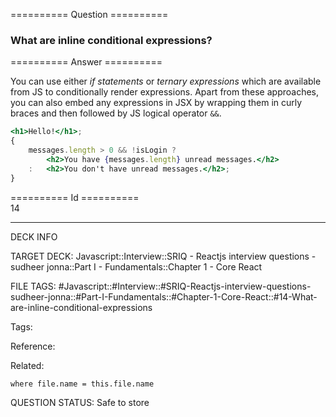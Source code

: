 ========== Question ==========  

### What are inline conditional expressions?  

========== Answer ==========  

You can use either _if statements_ or _ternary expressions_ which are available
from JS to conditionally render expressions. Apart from these approaches, you
can also embed any expressions in JSX by wrapping them in curly braces and then
followed by JS logical operator `&&`.

```jsx
<h1>Hello!</h1>;
{
    messages.length > 0 && !isLogin ?
        <h2>You have {messages.length} unread messages.</h2>
    :   <h2>You don't have unread messages.</h2>;
}
```

========== Id ==========  
14

---

DECK INFO

TARGET DECK: Javascript::Interview::SRIQ - Reactjs interview questions - sudheer jonna::Part I - Fundamentals::Chapter 1 - Core React

FILE TAGS: #Javascript::#Interview::#SRIQ-Reactjs-interview-questions-sudheer-jonna::#Part-I-Fundamentals::#Chapter-1-Core-React::#14-What-are-inline-conditional-expressions

Tags:

Reference:

Related:

```dataview
where file.name = this.file.name
```
QUESTION STATUS: Safe to store
